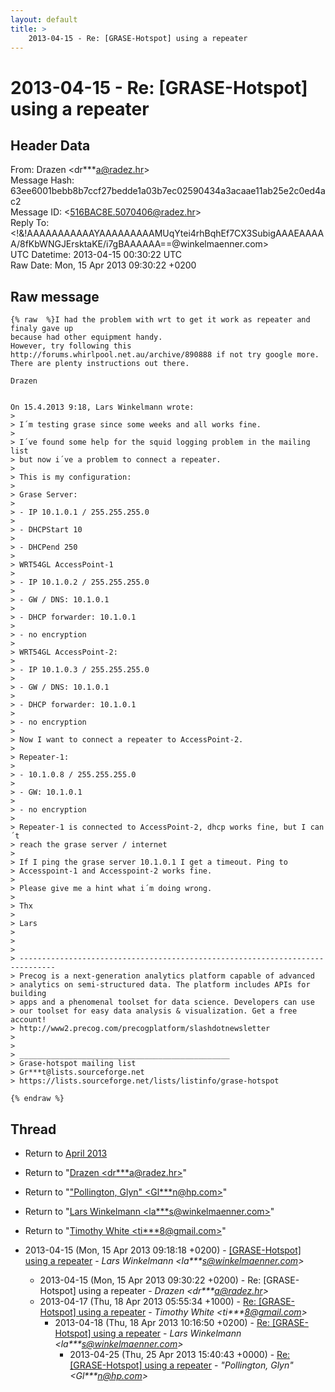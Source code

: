 ```yaml
---
layout: default
title: >
    2013-04-15 - Re: [GRASE-Hotspot] using a repeater
---
```


# 2013-04-15 - Re: [GRASE-Hotspot] using a repeater

## Header Data

From: Drazen \<dr***a@radez.hr\><br>
Message Hash: 63ee6001bebb8b7ccf27bedde1a03b7ec02590434a3acaae11ab25e2c0ed4ac2<br>
Message ID: \<516BAC8E.5070406@radez.hr\><br>
Reply To: \<!&!AAAAAAAAAAAYAAAAAAAAAMUqYtei4rhBqhEf7CX3SubigAAAEAAAAA/8fKbWNGJErsktaKE/i7gBAAAAAA==@winkelmaenner.com\><br>
UTC Datetime: 2013-04-15 00:30:22 UTC<br>
Raw Date: Mon, 15 Apr 2013 09:30:22 +0200<br>

## Raw message

```
{% raw  %}I had the problem with wrt to get it work as repeater and finaly gave up 
because had other equipment handy.
However, try following this 
http://forums.whirlpool.net.au/archive/890888 if not try google more. 
There are plenty instructions out there.

Drazen


On 15.4.2013 9:18, Lars Winkelmann wrote:
>
> I´m testing grase since some weeks and all works fine.
>
> I´ve found some help for the squid logging problem in the mailing list 
> but now i´ve a problem to connect a repeater.
>
> This is my configuration:
>
> Grase Server:
>
> - IP 10.1.0.1 / 255.255.255.0
>
> - DHCPStart 10
>
> - DHCPend 250
>
> WRT54GL AccessPoint-1
>
> - IP 10.1.0.2 / 255.255.255.0
>
> - GW / DNS: 10.1.0.1
>
> - DHCP forwarder: 10.1.0.1
>
> - no encryption
>
> WRT54GL AccessPoint-2:
>
> - IP 10.1.0.3 / 255.255.255.0
>
> - GW / DNS: 10.1.0.1
>
> - DHCP forwarder: 10.1.0.1
>
> - no encryption
>
> Now I want to connect a repeater to AccessPoint-2.
>
> Repeater-1:
>
> - 10.1.0.8 / 255.255.255.0
>
> - GW: 10.1.0.1
>
> - no encryption
>
> Repeater-1 is connected to AccessPoint-2, dhcp works fine, but I can´t 
> reach the grase server / internet
>
> If I ping the grase server 10.1.0.1 I get a timeout. Ping to 
> Accesspoint-1 and Accesspoint-2 works fine.
>
> Please give me a hint what i´m doing wrong.
>
> Thx
>
> Lars
>
>
>
> ------------------------------------------------------------------------------
> Precog is a next-generation analytics platform capable of advanced
> analytics on semi-structured data. The platform includes APIs for building
> apps and a phenomenal toolset for data science. Developers can use
> our toolset for easy data analysis & visualization. Get a free account!
> http://www2.precog.com/precogplatform/slashdotnewsletter
>
>
> _______________________________________________
> Grase-hotspot mailing list
> Gr***t@lists.sourceforge.net
> https://lists.sourceforge.net/lists/listinfo/grase-hotspot

{% endraw %}
```

## Thread

+ Return to [April 2013](/archive/2013/04)

+ Return to "[Drazen <dr***a<span>@</span>radez.hr>](/authors/dr___a_at_radez_hr)"
+ Return to "["Pollington, Glyn" <Gl***n<span>@</span>hp.com>](/authors/gl___n_at_hp_com)"
+ Return to "[Lars Winkelmann <la***s<span>@</span>winkelmaenner.com>](/authors/la___s_at_winkelmaenner_com)"
+ Return to "[Timothy White <ti***8<span>@</span>gmail.com>](/authors/ti___8_at_gmail_com)"

+ 2013-04-15 (Mon, 15 Apr 2013 09:18:18 +0200) - [[GRASE-Hotspot] using a repeater](/archive/2013/04/184727e550744825202403c1c4b8620cce39e0f27e760493579d9f2d967ec5b7) - _Lars Winkelmann \<la***s@winkelmaenner.com\>_
  + 2013-04-15 (Mon, 15 Apr 2013 09:30:22 +0200) - Re: [GRASE-Hotspot] using a repeater - _Drazen \<dr***a@radez.hr\>_
  + 2013-04-17 (Thu, 18 Apr 2013 05:55:34 +1000) - [Re: [GRASE-Hotspot] using a repeater](/archive/2013/04/e6ea03443e53c003a767c4f8141bd7d7510714be419764fe772b01db7fd8e612) - _Timothy White \<ti***8@gmail.com\>_
    + 2013-04-18 (Thu, 18 Apr 2013 10:16:50 +0200) - [Re: [GRASE-Hotspot] using a repeater](/archive/2013/04/e01b8587560e7398c43f892ae176972ff4e94ee398a645a63e478b4b7a89a4fc) - _Lars Winkelmann \<la***s@winkelmaenner.com\>_
      + 2013-04-25 (Thu, 25 Apr 2013 15:40:43 +0000) - [Re: [GRASE-Hotspot] using a repeater](/archive/2013/04/a02fc3e93669a53d86a11f27515dd21909f8154bdaea8f17c691f336d809d9c8) - _"Pollington, Glyn" \<Gl***n@hp.com\>_

